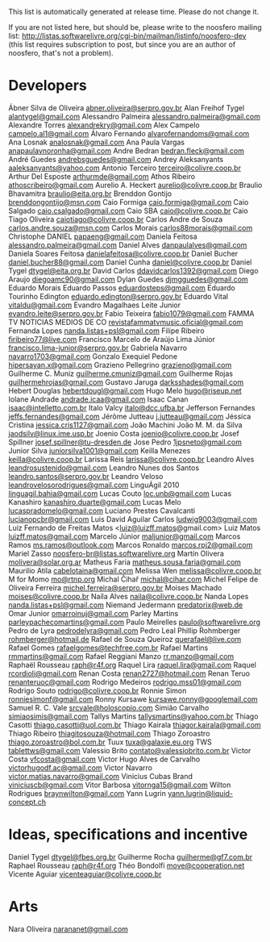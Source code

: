 This list is automatically generated at release time. Please do not change it.

If you are not listed here, but should be, please write to the noosfero mailing
list: http://listas.softwarelivre.org/cgi-bin/mailman/listinfo/noosfero-dev
(this list requires subscription to post, but since you are an author of
noosfero, that's not a problem).

Developers
==========

Ábner Silva de Oliveira <abner.oliveira@serpro.gov.br>
Alan Freihof Tygel <alantygel@gmail.com>
Alessandro Palmeira <alessandro.palmeira@gmail.com>
Alexandre Torres <alexandrekry@gmail.com>
Alex Campelo <campelo.al1@gmail.com>
Álvaro Fernando <alvarofernandoms@gmail.com>
Ana Losnak <analosnak@gmail.com>
Ana Paula Vargas <anapaulavnoronha@gmail.com>
Andre Bedran <bedran.fleck@gmail.com>
André Guedes <andrebsguedes@gmail.com>
Andrey Aleksanyants <aaleksanyants@yahoo.com>
Antonio Terceiro <terceiro@colivre.coop.br>
Arthur Del Esposte <arthurmde@gmail.com>
Athos Ribeiro <athoscribeiro@gmail.com>
Aurelio A. Heckert <aurelio@colivre.coop.br>
Braulio Bhavamitra <braulio@eita.org.br>
Brenddon Gontijo <brenddongontijo@msn.com>
Caio Formiga <caio.formiga@gmail.com>
Caio Salgado <caio.csalgado@gmail.com>
Caio SBA <caio@colivre.coop.br>
Caio Tiago Oliveira <caiotiago@colivre.coop.br>
Carlos Andre de Souza <carlos.andre.souza@msn.com>
Carlos Morais <carlos88morais@gmail.com>
Christophe DANIEL <papaeng@gmail.com>
Daniela Feitosa <alessandro.palmeira@gmail.com>
Daniel Alves <danpaulalves@gmail.com>
Daniela Soares Feitosa <danielafeitosa@colivre.coop.br>
Daniel Bucher <daniel.bucher88@gmail.com>
Daniel Cunha <daniel@colivre.coop.br>
Daniel Tygel <dtygel@eita.org.br>
David Carlos <ddavidcarlos1392@gmail.com>
Diego Araujo <diegoamc90@gmail.com>
Dylan Guedes <djmgguedes@gmail.com>
Eduardo Morais
Eduardo Passos <eduardosteps@gmail.com>
Eduardo Tourinho Edington <eduardo.edington@serpro.gov.br>
Eduardo Vital <vitaldu@gmail.com>
Evandro Magalhaes Leite Junior <evandro.leite@serpro.gov.br>
Fabio Teixeira <fabio1079@gmail.com>
FAMMA TV NOTICIAS MEDIOS DE CO <revistafammatvmusic.oficial@gmail.com>
Fernanda Lopes <nanda.listas+psl@gmail.com>
Filipe Ribeiro <firibeiro77@live.com>
Francisco Marcelo de Araújo Lima Júnior <francisco.lima-junior@serpro.gov.br>
Gabriela Navarro <navarro1703@gmail.com>
Gonzalo Exequiel Pedone <hipersayan.x@gmail.com>
Grazieno Pellegrino <grazieno@gmail.com>
Guilherme C. Muniz <guilherme.cmuniz@gmail.com>
Guilherme Rojas <guilhermehrojas@gmail.com>
Gustavo Jaruga <darksshades@gmail.com>
Hebert Douglas <hebertdougl@gmail.com>
Hugo Melo <hugo@riseup.net>
Iolane Andrade <andrade.icaa@gmail.com>
Isaac Canan <isaac@intelletto.com.br>
Italo Valcy <italo@dcc.ufba.br>
Jefferson Fernandes <jeffs.fernandes@gmail.com>
Jérôme Jutteau <j.jutteau@gmail.com>
Jéssica Cristina <jessica.cris1127@gmail.com>
João Machini
João M. M. da Silva <jaodsilv@linux.ime.usp.br>
Joenio Costa <joenio@colivre.coop.br>
Josef Spillner <josef.spillner@tu-dresden.de>
Jose Pedro <1jpsneto@gmail.com>
Junior Silva <juniorsilva1001@gmail.com>
Keilla Menezes <keilla@colivre.coop.br>
Larissa Reis <larissa@colivre.coop.br>
Leandro Alves <leandrosustenido@gmail.com>
Leandro Nunes dos Santos <leandro.santos@serpro.gov.br>
Leandro Veloso <leandrovelosorodrigues@gmail.com>
LinguÁgil 2010 <linguagil.bahia@gmail.com>
Lucas Couto <loc.unb@gmail.com>
Lucas Kanashiro <kanashiro.duarte@gmail.com>
Lucas Melo <lucaspradomelo@gmail.com>
Luciano Prestes Cavalcanti <lucianopcbr@gmail.com>
Luis David Aguilar Carlos <ludwig9003@gmail.com>
Luiz Fernando de Freitas Matos <luiz@luizff.matos@gmail.com>
Luiz Matos <luizff.matos@gmail.com>
Marcelo Júnior <maljunior@gmail.com>
Marcos Ramos <ms.ramos@outlook.com>
Marcos Ronaldo <marcos.rpj2@gmail.com>
Mariel Zasso <noosfero-br@listas.softwarelivre.org>
Martín Olivera <molivera@solar.org.ar>
Matheus Faria <matheus.sousa.faria@gmail.com>
Maurilio Atila <cabelotaina@gmail.com>
Melissa Wen <melissa@colivre.coop.br>
M for Momo <mo@rtnp.org>
Michal Čihař <michal@cihar.com>
Michel Felipe de Oliveira Ferreira <michel.ferreira@serpro.gov.br>
Moises Machado <moises@colivre.coop.br>
Naíla Alves <naila@colivre.coop.br>
Nanda Lopes <nanda.listas+psl@gmail.com>
Niemand Jedermann <predatorix@web.de>
Omar Junior <omarroinuj@gmail.com>
Parley Martins <parleypachecomartins@gmail.com>
Paulo Meirelles <paulo@softwarelivre.org>
Pedro de Lyra <pedrodelyra@gmail.com>
Pedro Leal
Phillip Rohmberger <rohmberger@hotmail.de>
Rafael de Souza Queiroz <querafael@live.com>
Rafael Gomes <rafaelgomes@techfree.com.br>
Rafael Martins <rmmartins@gmail.com>
Rafael Reggiani Manzo <rr.manzo@gmail.com>
Raphaël Rousseau <raph@r4f.org>
Raquel Lira <raquel.lira@gmail.com>
Raquel <rcordioli@gmail.com>
Renan Costa <renan2727@hotmail.com>
Renan Teruo <renanteruoc@gmail.com>
Rodrigo Medeiros <rodrigo.mss01@gmail.com>
Rodrigo Souto <rodrigo@colivre.coop.br>
Ronnie Simon <ronniesimonf@gmail.com>
Ronny Kursawe <kursawe.ronny@googlemail.com>
Samuel R. C. Vale <srcvale@holoscopio.com>
Simião Carvalho <simiaosimis@gmail.com>
Tallys Martins <tallysmartins@yahoo.com.br>
Thiago Casotti <thiago.casotti@uol.com.br>
Thiago Kairala <thiagor.kairala@gmail.com>
Thiago Ribeiro <thiagitosouza@hotmail.com>
Thiago Zoroastro <thiago.zoroastro@bol.com.br>
Tuux <tuxa@galaxie.eu.org>
TWS <tablettws@gmail.com>
Valessio Brito <contato@valessiobrito.com.br>
Victor Costa <vfcosta@gmail.com>
Victor Hugo Alves de Carvalho <victorhugodf.ac@gmail.com>
Victor Navarro <victor.matias.navarro@gmail.com>
Vinicius Cubas Brand <viniciuscb@gmail.com>
Vitor Barbosa <vitornga15@gmail.com>
Wilton Rodrigues <braynwilton@gmail.com>
Yann Lugrin <yann.lugrin@liquid-concept.ch>

Ideas, specifications and incentive
===================================
Daniel Tygel <dtygel@fbes.org.br>
Guilherme Rocha <guilherme@gf7.com.br>
Raphael Rousseau <raph@r4f.org>
Théo Bondolfi <move@cooperation.net>
Vicente Aguiar <vicenteaguiar@colivre.coop.br>

Arts
===================================
Nara Oliveira <narananet@gmail.com>
